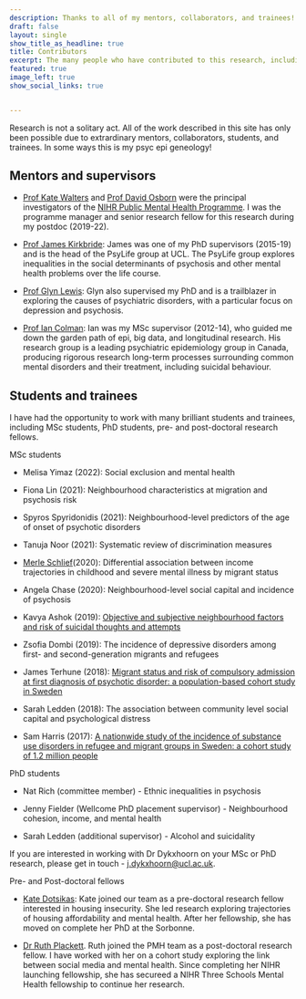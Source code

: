 ```yaml
---
description: Thanks to all of my mentors, collaborators, and trainees!
draft: false
layout: single
show_title_as_headline: true
title: Contributors
excerpt: The many people who have contributed to this research, including students, collaborators, and mentors [read more...]
featured: true
image_left: true
show_social_links: true


---
```


Research is not a solitary act. All of the work described in this site has only been possible due to extrardinary mentors, collaborators, students, and trainees. In some ways this is my psyc epi geneology! 

## Mentors and supervisors
+ [Prof Kate Walters](https://iris.ucl.ac.uk/iris/browse/profile?upi=KWALT44) and [Prof David Osborn](https://www.ucl.ac.uk/psychiatry/people/david-osborn) were the principal investigators of the [NIHR Public Mental Health Programme](https://sphr.nihr.ac.uk/category/research/public-mental-health/). I was the programme manager and senior research fellow for this research during my postdoc (2019-22). 

+ [Prof James Kirkbride](https://www.psylife.eu/): James was one of my PhD supervisors (2015-19) and is the head of the PsyLife group at UCL. The PsyLife group explores inequalities in the social determinants of psychosis and other mental health problems over the life course. 

+ [Prof Glyn Lewis](https://www.ucl.ac.uk/brain-sciences/people/professor-glyn-lewis): Glyn also supervised my PhD and is a trailblazer in exploring the causes of psychiatric disorders, with a particular focus on depression and psychosis. 
+ [Prof Ian Colman](http://www.psychepi.com/): Ian was my MSc supervisor (2012-14), who guided me down the garden path of epi, big data, and longitudinal research. His research group is a leading psychiatric epidemiology group in Canada, producing rigorous research long-term processes surrounding common mental disorders and their treatment, including suicidal behaviour.

## Students and trainees 
I have had the opportunity to work with many brilliant students and trainees, including MSc students, PhD students, pre- and post-doctoral research fellows. 

MSc students
+ Melisa Yimaz (2022): Social exclusion and mental health

+ Fiona Lin (2021): Neighbourhood characteristics at migration and psychosis risk 

+ Spyros Spyridonidis (2021): Neighbourhood-level predictors of the age of onset of psychotic disorders

+ Tanuja Noor (2021): Systematic review of discrimination measures

+ [Merle Schlief](https://iris.ucl.ac.uk/iris/browse/profile?upi=MMSCH77)(2020): Differential association between income trajectories in childhood and severe mental illness by migrant status

+ Angela Chase (2020): Neighbourhood-level social capital and incidence of psychosis

+ Kavya Ashok (2019): [Objective and subjective neighbourhood factors and risk of suicidal thoughts and attempts](https://pubmed.ncbi.nlm.nih.gov/34231453/)

+ Zsofia Dombi (2019): The incidence of depressive disorders among first- and second-generation migrants and refugees

+ James Terhune (2018): [Migrant status and risk of compulsory admission at first diagnosis of psychotic disorder: a population-based cohort study in Sweden](https://pubmed.ncbi.nlm.nih.gov/32578529/)

+ Sarah Ledden (2018): The association between community level social capital and psychological distress

+ Sam Harris (2017):  [A nationwide study of the incidence of substance use disorders in refugee and migrant groups in Sweden: a cohort study of 1.2 million people](https://pubmed.ncbi.nlm.nih.gov/31689291/)



PhD students
+ Nat Rich (committee member) - Ethnic inequalities in psychosis

+ Jenny Fielder (Wellcome PhD placement supervisor) - Neighbourhood cohesion, income, and mental health

+ Sarah Ledden (additional supervisor) - Alcohol and suicidality

If you are interested in working with Dr Dykxhoorn on your MSc or PhD research, please get in touch - j.dykxhoorn@ucl.ac.uk. 

Pre- and Post-doctoral fellows
+ [Kate Dotsikas](https://sphr.nihr.ac.uk/trainee/kate-dotsikas/): Kate joined our team as a pre-doctoral research fellow interested in housing insecurity. She led research exploring trajectories of housing affordability and mental health. After her fellowship, she has moved on complete her PhD at the Sorbonne. 

+ [Dr Ruth Plackett](https://sphr.nihr.ac.uk/news-and-events/behind-the-research-ruth-plackett/). Ruth joined the PMH team as a post-doctoral research fellow. I have worked with her on a cohort study exploring the link between social media and mental health. Since completing her NIHR launching fellowship, she has secureed a NIHR Three Schools Mental Health fellowship to continue her research. 



